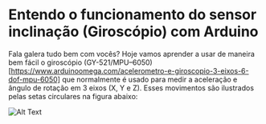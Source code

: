 # Entendo o funcionamento do sensor inclinação (Giroscópio) com Arduino

Fala galera tudo bem com vocês? Hoje vamos aprender a usar de maneira bem fácil o giroscópio (GY-521/MPU–6050)[https://www.arduinoomega.com/acelerometro-e-giroscopio-3-eixos-6-dof-mpu-6050] que normalmente é usado para medir a aceleração e ângulo de rotação em 3 eixos (X, Y e Z). Esses movimentos são ilustrados pelas setas circulares na figura abaixo:

![Alt Text](https://blog.arduinoomega.com/wp-content/uploads/2021/04/image-281x300.png)



